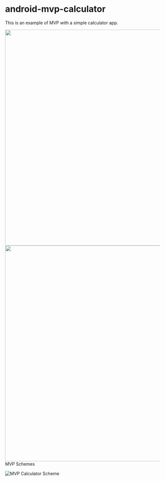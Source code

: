 # android-mvp-calculator

This is an example of MVP with a simple calculator app.

<p float="center">
  <img height="700px" src="https://user-images.githubusercontent.com/86477169/159130714-01d21eb3-ede0-4950-a565-b454da3556f8.jpg">
  <img height="700px" align="right" src="https://user-images.githubusercontent.com/86477169/159130716-b619330b-8323-4ccc-abd1-eeeb5c08ff0b.jpg">
</p

  
<h2>MVP Schemes</h2>

![MVP Calculator Scheme](https://user-images.githubusercontent.com/86477169/159551535-788b08dd-1fcd-4ca5-9ddc-ab9501c6baa5.jpg)
